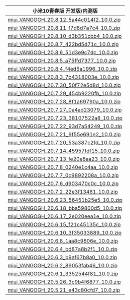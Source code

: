 | 小米10青春版  开发版/内测版    |
| ---- |
| [miui_VANGOGH_20.8.12_5a44c014f2_10.0.zip](https://hugeota.d.miui.com/20.8.12/miui_VANGOGH_20.8.12_5a44c014f2_10.0.zip)    |
| [miui_VANGOGH_20.8.11_f7d8d7a7c4_10.0.zip](https://hugeota.d.miui.com/20.8.11/miui_VANGOGH_20.8.11_f7d8d7a7c4_10.0.zip)    |
| [miui_VANGOGH_20.8.10_d3b351cbb4_10.0.zip](https://hugeota.d.miui.com/20.8.10/miui_VANGOGH_20.8.10_d3b351cbb4_10.0.zip)    |
| [miui_VANGOGH_20.8.7_422bd5d71c_10.0.zip](https://hugeota.d.miui.com/20.8.7/miui_VANGOGH_20.8.7_422bd5d71c_10.0.zip)    |
| [miui_VANGOGH_20.8.6_51d3e9c7dc_10.0.zip](https://hugeota.d.miui.com/20.8.6/miui_VANGOGH_20.8.6_51d3e9c7dc_10.0.zip)    |
| [miui_VANGOGH_20.8.5_a75ffd7377_10.0.zip](https://hugeota.d.miui.com/20.8.5/miui_VANGOGH_20.8.5_a75ffd7377_10.0.zip)    |
| [miui_VANGOGH_20.8.4_f4ed5a1996_10.0.zip](https://hugeota.d.miui.com/20.8.4/miui_VANGOGH_20.8.4_f4ed5a1996_10.0.zip)    |
| [miui_VANGOGH_20.8.3_7b4318003e_10.0.zip](https://hugeota.d.miui.com/20.8.3/miui_VANGOGH_20.8.3_7b4318003e_10.0.zip)    |
| [miui_VANGOGH_20.7.30_50f72e5d8d_10.0.zip](https://hugeota.d.miui.com/20.7.30/miui_VANGOGH_20.7.30_50f72e5d8d_10.0.zip)    |
| [miui_VANGOGH_20.7.29_454b9220fb_10.0.zip](https://hugeota.d.miui.com/20.7.29/miui_VANGOGH_20.7.29_454b9220fb_10.0.zip)    |
| [miui_VANGOGH_20.7.28_8f1a69790a_10.0.zip](https://hugeota.d.miui.com/20.7.28/miui_VANGOGH_20.7.28_8f1a69790a_10.0.zip)    |
| [miui_VANGOGH_20.7.27_0a4ad23079_10.0.zip](https://hugeota.d.miui.com/20.7.27/miui_VANGOGH_20.7.27_0a4ad23079_10.0.zip)    |
| [miui_VANGOGH_20.7.23_38107522a8_10.0.zip](https://hugeota.d.miui.com/20.7.23/miui_VANGOGH_20.7.23_38107522a8_10.0.zip)    |
| [miui_VANGOGH_20.7.22_93d7a54249_10.0.zip](https://hugeota.d.miui.com/20.7.22/miui_VANGOGH_20.7.22_93d7a54249_10.0.zip)    |
| [miui_VANGOGH_20.7.21_9f55e691e2_10.0.zip](https://hugeota.d.miui.com/20.7.21/miui_VANGOGH_20.7.21_9f55e691e2_10.0.zip)    |
| [miui_VANGOGH_20.7.20_53a387c2fd_10.0.zip](https://hugeota.d.miui.com/20.7.20/miui_VANGOGH_20.7.20_53a387c2fd_10.0.zip)    |
| [miui_VANGOGH_20.7.14_45957fdf15_10.0.zip](https://hugeota.d.miui.com/20.7.14/miui_VANGOGH_20.7.14_45957fdf15_10.0.zip)    |
| [miui_VANGOGH_20.7.13_fe20e8aa23_10.0.zip](https://hugeota.d.miui.com/20.7.13/miui_VANGOGH_20.7.13_fe20e8aa23_10.0.zip)    |
| [miui_VANGOGH_20.7.8_0240e1c4aa_10.0.zip](https://hugeota.d.miui.com/20.7.8/miui_VANGOGH_20.7.8_0240e1c4aa_10.0.zip)    |
| [miui_VANGOGH_20.7.7_0c9892208a_10.0.zip](https://hugeota.d.miui.com/20.7.7/miui_VANGOGH_20.7.7_0c9892208a_10.0.zip)    |
| [miui_VANGOGH_20.7.6_d903470c0c_10.0.zip](https://hugeota.d.miui.com/20.7.6/miui_VANGOGH_20.7.6_d903470c0c_10.0.zip)    |
| [miui_VANGOGH_20.7.2_22e3f13461_10.0.zip](https://hugeota.d.miui.com/20.7.2/miui_VANGOGH_20.7.2_22e3f13461_10.0.zip)    |
| [miui_VANGOGH_20.6.23_56451b25e5_10.0.zip](https://hugeota.d.miui.com/20.6.23/miui_VANGOGH_20.6.23_56451b25e5_10.0.zip)    |
| [miui_VANGOGH_20.6.18_bba59800d5_10.0.zip](https://hugeota.d.miui.com/20.6.18/miui_VANGOGH_20.6.18_bba59800d5_10.0.zip)    |
| [miui_VANGOGH_20.6.17_2e020eea1e_10.0.zip](https://hugeota.d.miui.com/20.6.17/miui_VANGOGH_20.6.17_2e020eea1e_10.0.zip)    |
| [miui_VANGOGH_20.6.15_f21c45135c_10.0.zip](https://hugeota.d.miui.com/20.6.15/miui_VANGOGH_20.6.15_f21c45135c_10.0.zip)    |
| [miui_VANGOGH_20.6.10_3f35033889_10.0.zip](https://hugeota.d.miui.com/20.6.10/miui_VANGOGH_20.6.10_3f35033889_10.0.zip)    |
| [miui_VANGOGH_20.6.8_1aa8c9806e_10.0.zip](https://hugeota.d.miui.com/20.6.8/miui_VANGOGH_20.6.8_1aa8c9806e_10.0.zip)    |
| [miui_VANGOGH_20.6.4_bd87a8b2f1_10.0.zip](https://hugeota.d.miui.com/20.6.4/miui_VANGOGH_20.6.4_bd87a8b2f1_10.0.zip)    |
| [miui_VANGOGH_20.6.3_b9af67b8a0_10.0.zip](https://hugeota.d.miui.com/20.6.3/miui_VANGOGH_20.6.3_b9af67b8a0_10.0.zip)    |
| [miui_VANGOGH_20.6.2_89053fab46_10.0.zip](https://hugeota.d.miui.com/20.6.2/miui_VANGOGH_20.6.2_89053fab46_10.0.zip)    |
| [miui_VANGOGH_20.6.1_3352544f81_10.0.zip](https://hugeota.d.miui.com/20.6.1/miui_VANGOGH_20.6.1_3352544f81_10.0.zip)    |
| [miui_VANGOGH_20.5.26_3c9b4f6877_10.0.zip](https://hugeota.d.miui.com/20.5.26/miui_VANGOGH_20.5.26_3c9b4f6877_10.0.zip)    |
| [miui_VANGOGH_20.5.21_e43c80cfd7_10.0.zip](https://hugeota.d.miui.com/20.5.21/miui_VANGOGH_20.5.21_e43c80cfd7_10.0.zip)    |
